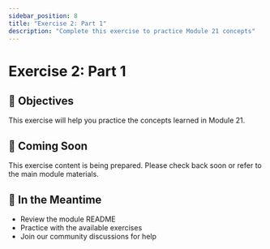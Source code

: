 ```yaml
---
sidebar_position: 8
title: "Exercise 2: Part 1"
description: "Complete this exercise to practice Module 21 concepts"
---
```


# Exercise 2: Part 1

## 🎯 Objectives

This exercise will help you practice the concepts learned in Module 21.

## 📝 Coming Soon

This exercise content is being prepared. Please check back soon or refer to the main module materials.

## 🚀 In the Meantime

- Review the module README
- Practice with the available exercises
- Join our community discussions for help
